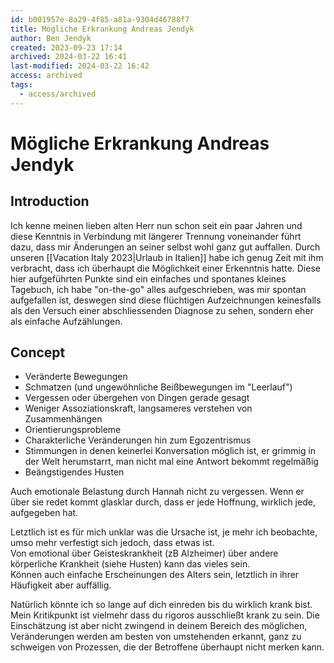 ```yaml
---
id: b001957e-8a29-4f85-a81a-9304d46788f7
title: Mögliche Erkrankung Andreas Jendyk
author: Ben Jendyk
created: 2023-09-23 17:14
archived: 2024-03-22 16:41
last-modified: 2024-03-22 16:42
access: archived
tags:
  - access/archived
---
```


# Mögliche Erkrankung Andreas Jendyk

## Introduction

Ich kenne meinen lieben alten Herr nun schon seit ein paar Jahren und diese Kenntnis in Verbindung mit längerer Trennung voneinander führt dazu, dass mir Änderungen an seiner selbst wohl ganz gut auffallen. Durch unseren [[Vacation Italy 2023|Urlaub in Italien]] habe ich genug Zeit mit ihm verbracht, dass ich überhaupt die Möglichkeit einer Erkenntnis hatte. Diese hier aufgeführten Punkte sind ein einfaches und spontanes kleines Tagebuch, ich habe "on-the-go" alles aufgeschrieben, was mir spontan aufgefallen ist, deswegen sind diese flüchtigen Aufzeichnungen keinesfalls als den Versuch einer abschliessenden Diagnose zu sehen, sondern eher als einfache Aufzählungen. 

## Concept

- Veränderte Bewegungen
- Schmatzen (und ungewöhnliche Beißbewegungen im "Leerlauf")
- Vergessen oder übergehen von Dingen gerade gesagt
- Weniger Assoziationskraft, langsameres verstehen von Zusammenhängen
- Orientierungsprobleme
- Charakterliche Veränderungen hin zum Egozentrismus
- Stimmungen in denen keinerlei Konversation möglich ist, er grimmig in der Welt herumstarrt, man nicht mal eine Antwort bekommt regelmäßig
- Beängstigendes Husten

Auch emotionale Belastung durch Hannah nicht zu vergessen. Wenn er über sie redet kommt glasklar durch, dass er jede Hoffnung, wirklich jede, aufgegeben hat.

Letztlich ist es für mich unklar was die Ursache ist, je mehr ich beobachte, umso mehr verfestigt sich jedoch, dass etwas ist.  
Von emotional über Geisteskrankheit (zB Alzheimer) über andere körperliche Krankheit (siehe Husten) kann das vieles sein.  
Können auch einfache Erscheinungen des Alters sein, letztlich in ihrer Häufigkeit aber auffällig.

Natürlich könnte ich so lange auf dich einreden bis du wirklich krank bist. Mein Kritikpunkt ist vielmehr dass du rigoros ausschließt krank zu sein. Die Einschätzung ist aber nicht zwingend in deinem Bereich des möglichen, Veränderungen werden am besten von umstehenden erkannt, ganz zu schweigen von Prozessen, die der Betroffene überhaupt nicht merken kann.
